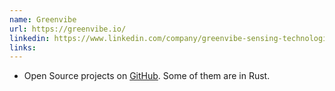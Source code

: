 ```yaml
---
name: Greenvibe
url: https://greenvibe.io/
linkedin: https://www.linkedin.com/company/greenvibe-sensing-technologies/
links:
---
```


* Open Source projects on [GitHub](https://github.com/greenvibe-io). Some of them are in Rust.

